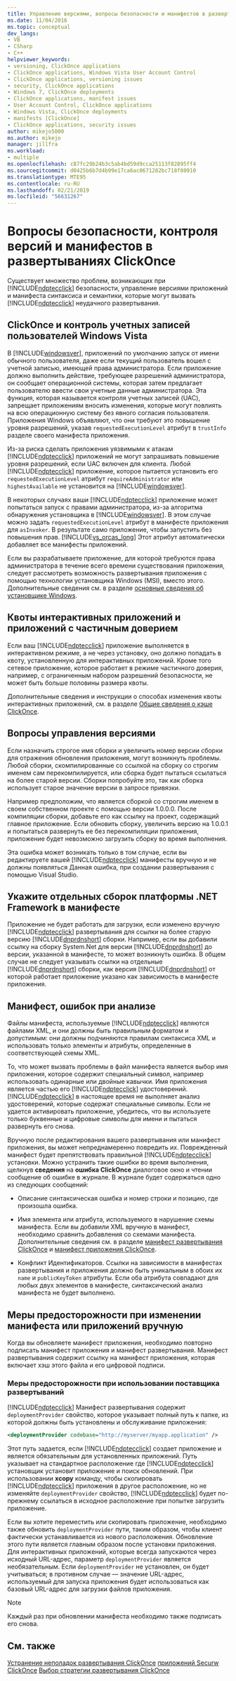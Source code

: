 ```yaml
---
title: Управление версиями, вопросы безопасности и манифестов в развертываниях ClickOnce | Документация Майкрософт
ms.date: 11/04/2016
ms.topic: conceptual
dev_langs:
- VB
- CSharp
- C++
helpviewer_keywords:
- versioning, ClickOnce applications
- ClickOnce applications, Windows Vista User Account Control
- ClickOnce applications, versioning issues
- security, ClickOnce applications
- Windows 7, ClickOnce deployments
- ClickOnce applications, manifest issues
- User Account Control, ClickOnce applications
- Windows Vista, ClickOnce deployments
- manifests [ClickOnce]
- ClickOnce applications, security issues
author: mikejo5000
ms.author: mikejo
manager: jillfra
ms.workload:
- multiple
ms.openlocfilehash: c87fc29b24b3c5ab4bd59d9cca25113f82895ff4
ms.sourcegitcommit: d0425b6b7d4b99e17ca6ac0671282bc718f80910
ms.translationtype: MTE95
ms.contentlocale: ru-RU
ms.lasthandoff: 02/21/2019
ms.locfileid: "56631267"
---
```

# <a name="security-versioning-and-manifest-issues-in-clickonce-deployments"></a>Вопросы безопасности, контроля версий и манифестов в развертываниях ClickOnce

Существует множество проблем, возникающих при [!INCLUDE[ndptecclick](../deployment/includes/ndptecclick_md.md)] безопасности, управление версиями приложений и манифеста синтаксиса и семантики, которые могут вызвать [!INCLUDE[ndptecclick](../deployment/includes/ndptecclick_md.md)] неудачного развертывания.

## <a name="clickonce-and-windows-vista-user-account-control"></a>ClickOnce и контроль учетных записей пользователей Windows Vista

В [!INCLUDE[windowsver](../deployment/includes/windowsver_md.md)], приложений по умолчанию запуск от имени обычного пользователя, даже если текущий пользователь вошел с учетной записью, имеющей права администратора. Если приложение должно выполнить действие, требующее разрешений администратора, он сообщает операционной системы, которая затем предлагает пользователю ввести свои учетные данные администратора. Эта функция, которая называется контроля учетных записей (UAC), запрещает приложениям вносить изменения, которые могут повлиять на всю операционную систему без явного согласия пользователя. Приложения Windows объявляют, что они требуют это повышение уровня разрешений, указав `requestedExecutionLevel` атрибут в `trustInfo` разделе своего манифеста приложения.

Из-за риска сделать приложения уязвимыми к атакам [!INCLUDE[ndptecclick](../deployment/includes/ndptecclick_md.md)] приложений не могут запрашивать повышение уровня разрешений, если UAC включен для клиента. Любой [!INCLUDE[ndptecclick](../deployment/includes/ndptecclick_md.md)] приложение, которое пытается установить его `requestedExecutionLevel` атрибут `requireAdministrator` или `highestAvailable` не установится на [!INCLUDE[windowsver](../deployment/includes/windowsver_md.md)].

В некоторых случаях ваши [!INCLUDE[ndptecclick](../deployment/includes/ndptecclick_md.md)] приложение может попытаться запуск с правами администратора, из-за алгоритма обнаружения установщика в [!INCLUDE[windowsver](../deployment/includes/windowsver_md.md)]. В этом случае можно задать `requestedExecutionLevel` атрибут в манифесте приложения для `asInvoker`. В результате само приложение, чтобы запустить без повышения прав. [!INCLUDE[vs_orcas_long](../debugger/includes/vs_orcas_long_md.md)] Этот атрибут автоматически добавляет все манифесты приложений.

Если вы разрабатываете приложение, для которой требуются права администратора в течение всего времени существования приложения, следует рассмотреть возможность развертывания приложения с помощью технологии установщика Windows (MSI), вместо этого. Дополнительные сведения см. в разделе [основные сведения об установщике Windows](../extensibility/internals/windows-installer-basics.md).

## <a name="online-application-quotas-and-partial-trust-applications"></a>Квоты интерактивных приложений и приложений с частичным доверием

Если ваш [!INCLUDE[ndptecclick](../deployment/includes/ndptecclick_md.md)] приложение выполняется в интерактивном режиме, а не через установку, оно должно попадать в квоту, установленную для интерактивных приложений. Кроме того сетевое приложение, которое работает в режиме частичного доверия, например, с ограниченным набором разрешений безопасности, не может быть больше половины размера квоты.

Дополнительные сведения и инструкции о способах изменения квоты интерактивных приложений, см. в разделе [Общие сведения о кэше ClickOnce](../deployment/clickonce-cache-overview.md).

## <a name="versioning-issues"></a>Вопросы управления версиями

Если назначить строгое имя сборки и увеличить номер версии сборки для отражения обновления приложения, могут возникнуть проблемы. Любой сборки, скомпилированные со ссылкой на сборку со строгим именем сам перекомпилируется, или сборка будет пытаться ссылаться на более старой версии. Сборки попробуйте это, так как сборка использует старое значение версии в запросе привязки.

Например предположим, что является сборкой со строгим именем в своем собственном проекте с помощью версии 1.0.0.0. После компиляции сборки, добавьте его как ссылку на проект, содержащий главное приложение. Если обновить сборку, увеличить версию на 1.0.0.1 и попытаться развернуть ее без перекомпиляции приложения, приложение будет невозможно загрузить сборку во время выполнения.

Эта ошибка может возникать только в том случае, если вы редактируете вашей [!INCLUDE[ndptecclick](../deployment/includes/ndptecclick_md.md)] манифесты вручную и не должны появляться Данная ошибка, при создании развертывания с помощью Visual Studio.

## <a name="specify-individual-net-framework-assemblies-in-the-manifest"></a>Укажите отдельных сборок платформы .NET Framework в манифесте

Приложение не будет работать для загрузки, если изменено вручную [!INCLUDE[ndptecclick](../deployment/includes/ndptecclick_md.md)] развертывания для ссылки на более старую версию [!INCLUDE[dnprdnshort](../code-quality/includes/dnprdnshort_md.md)] сборки. Например, если вы добавили ссылку на сборку System.Net для версии [!INCLUDE[dnprdnshort](../code-quality/includes/dnprdnshort_md.md)] до версии, указанной в манифесте, то может возникнуть ошибка. В общем случае не следует указывать ссылки на отдельные [!INCLUDE[dnprdnshort](../code-quality/includes/dnprdnshort_md.md)] сборки, как версия [!INCLUDE[dnprdnshort](../code-quality/includes/dnprdnshort_md.md)] от которой работает приложение указано как зависимость в манифесте приложения.

## <a name="manifest-parsing-issues"></a>Манифест, ошибок при анализе

Файлы манифеста, используемые [!INCLUDE[ndptecclick](../deployment/includes/ndptecclick_md.md)] являются файлами XML, и они должны быть правильным форматом и допустимым: они должны подчиняются правилам синтаксиса XML и использовать только элементы и атрибуты, определенные в соответствующей схемы XML.

То, что может вызвать проблемы в файл манифеста является выбор имя приложения, которое содержит специальный символ, например использовать одинарные или двойные кавычки. Имя приложения является частью его [!INCLUDE[ndptecclick](../deployment/includes/ndptecclick_md.md)] удостоверений. [!INCLUDE[ndptecclick](../deployment/includes/ndptecclick_md.md)] в настоящее время не выполняет анализ удостоверений, которые содержат специальные символы. Если не удается активировать приложение, убедитесь, что вы используете только буквенные и цифровые символы для имени и пытаться развернуть его снова.

Вручную после редактирования вашего развертывания или манифест приложения, вы может непреднамеренно повредить их. Поврежденный манифест будет препятствовать правильной [!INCLUDE[ndptecclick](../deployment/includes/ndptecclick_md.md)] установки. Можно устранить такие ошибки во время выполнения, щелкнув **сведения** на **ошибка ClickOnce** диалоговое окно и чтении сообщение об ошибке в журнале. В журнале будет содержаться одно из следующих сообщений:

- Описание синтаксическая ошибка и номер строки и позицию, где произошла ошибка.

- Имя элемента или атрибута, используемого в нарушение схемы манифеста. Если вы добавили XML вручную в манифест, необходимо сравнить добавления со схемами манифеста. Дополнительные сведения см. в разделе [манифест развертывания ClickOnce](../deployment/clickonce-deployment-manifest.md) и [манифест приложения ClickOnce](../deployment/clickonce-application-manifest.md).

- Конфликт Идентификаторов. Ссылки на зависимости в манифестах развертывания и приложения должно быть уникальным в обоих их `name` и `publicKeyToken` атрибуты. Если оба атрибута совпадают для любых двух элементов в манифесте, синтаксический анализ манифеста не будет выполнено.

## <a name="precautions-when-manually-changing-manifests-or-applications"></a>Меры предосторожности при изменении манифеста или приложений вручную

Когда вы обновляете манифест приложения, необходимо повторно подписать манифест приложения и манифест развертывания. Манифест развертывания содержит ссылку на манифест приложения, которая включает хэш этого файла и его цифровой подписи.

### <a name="precautions-with-deployment-provider-usage"></a>Меры предосторожности при использовании поставщика развертываний

[!INCLUDE[ndptecclick](../deployment/includes/ndptecclick_md.md)] Манифест развертывания содержит `deploymentProvider` свойство, которое указывает полный путь к папке, из которой должны быть установлены и обслуживание приложения:

```xml
<deploymentProvider codebase="http://myserver/myapp.application" />
```

Этот путь задается, если [!INCLUDE[ndptecclick](../deployment/includes/ndptecclick_md.md)] создает приложение и является обязательным для установленных приложений. Путь указывает на стандартное расположение где [!INCLUDE[ndptecclick](../deployment/includes/ndptecclick_md.md)] установщик установит приложение и поиск обновлений. При использовании **xcopy** команду, чтобы скопировать [!INCLUDE[ndptecclick](../deployment/includes/ndptecclick_md.md)] приложения в другое расположение, но не изменяйте `deploymentProvider` свойство, [!INCLUDE[ndptecclick](../deployment/includes/ndptecclick_md.md)] будет по-прежнему ссылаться в исходное расположение при попытке загрузить приложение.

Если вы хотите переместить или скопировать приложение, необходимо также обновить `deploymentProvider` пути, таким образом, чтобы клиент фактически устанавливается из нового расположения. Обновление этого пути является главным образом после установки приложения. Для интерактивных приложений, которые всегда запускаются через исходный URL-адрес, параметр `deploymentProvider` является необязательным. Если `deploymentProvider` не установлен, он будет учитываться; в противном случае — значение URL-адрес, используемый для запуска приложения будет использоваться как базовый URL-адрес для загрузки файлов приложения.

> [!NOTE]
> Каждый раз при обновлении манифеста необходимо также подписать его снова.

## <a name="see-also"></a>См. также

[Устранение неполадок развертывания ClickOnce](../deployment/troubleshooting-clickonce-deployments.md)
[приложений Securw ClickOnce](../deployment/securing-clickonce-applications.md)
[Выбор стратегии развертывания ClickOnce](../deployment/choosing-a-clickonce-deployment-strategy.md)